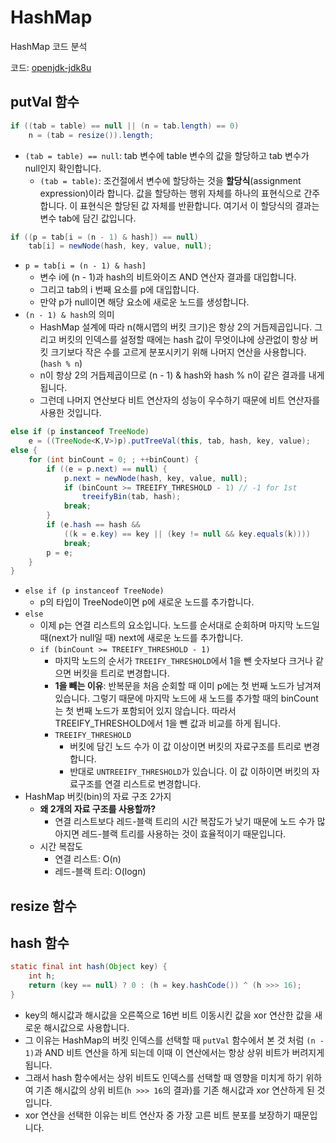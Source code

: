 # HashMap

HashMap 코드 분석

코드: [openjdk-jdk8u](https://github.com/AdoptOpenJDK/openjdk-jdk8u/blob/master/jdk/src/share/classes/java/util/HashMap.java)

## putVal 함수

```java
if ((tab = table) == null || (n = tab.length) == 0)
    n = (tab = resize()).length;
```

- `(tab = table) == null`: tab 변수에 table 변수의 값을 할당하고 tab 변수가 null인지 확인합니다.
  - `(tab = table)`: 조건절에서 변수에 할당하는 것을 **할당식**(assignment expression)이라 합니다. 값을 할당하는 행위 자체를 하나의 표현식으로 간주합니다. 이 표현식은 할당된 값 자체를 반환합니다. 여기서 이 할당식의 결과는 변수 tab에 담긴 값입니다.

```java
if ((p = tab[i = (n - 1) & hash]) == null)
    tab[i] = newNode(hash, key, value, null);
```

- `p = tab[i = (n - 1) & hash]`
  - 변수 i에 (n - 1)과 hash의 비트와이즈 AND 연산자 결과를 대입합니다.
  - 그리고 tab의 i 번째 요소를 p에 대입합니다.
  - 만약 p가 null이면 해당 요소에 새로운 노드를 생성합니다.
- `(n - 1) & hash`의 의미
  - HashMap 설계에 따라 n(해시맵의 버킷 크기)은 항상 2의 거듭제곱입니다. 그리고 버킷의 인덱스를 설정할 때에는 hash 값이 무엇이냐에 상관없이 항상 버킷 크기보다 작은 수를 고르게 분포시키기 위해 나머지 연산을 사용합니다. (`hash % n`)
  - n이 항상 2의 거듭제곱이므로 (n - 1) & hash와 hash % n이 같은 결과를 내게 됩니다.
  - 그런데 나머지 연산보다 비트 연산자의 성능이 우수하기 때문에 비트 연산자를 사용한 것입니다.

```java
else if (p instanceof TreeNode)
    e = ((TreeNode<K,V>)p).putTreeVal(this, tab, hash, key, value);
else {
    for (int binCount = 0; ; ++binCount) {
        if ((e = p.next) == null) {
            p.next = newNode(hash, key, value, null);
            if (binCount >= TREEIFY_THRESHOLD - 1) // -1 for 1st
                treeifyBin(tab, hash);
            break;
        }
        if (e.hash == hash &&
            ((k = e.key) == key || (key != null && key.equals(k))))
            break;
        p = e;
    }
}
```

- `else if (p instanceof TreeNode)`
  - p의 타입이 TreeNode이면 p에 새로운 노드를 추가합니다.
- `else`
  - 이제 p는 연결 리스트의 요소입니다. 노드를 순서대로 순회하며 마지막 노드일 때(next가 null일 때) next에 새로운 노드를 추가합니다.
  - `if (binCount >= TREEIFY_THRESHOLD - 1)`
    - 마지막 노드의 순서가 `TREEIFY_THRESHOLD`에서 1을 뺀 숫자보다 크거나 같으면 버킷을 트리로 변경합니다.
    - **1을 빼는 이유**: 반복문을 처음 순회할 때 이미 p에는 첫 번째 노드가 남겨져 있습니다. 그렇기 때문에 마지막 노드에 새 노드를 추가할 때의 binCount는 첫 번째 노드가 포함되어 있지 않습니다. 따라서 TREEIFY_THRESHOLD에서 1을 뺀 값과 비교를 하게 됩니다.
    - `TREEIFY_THRESHOLD`
      - 버킷에 담긴 노드 수가 이 값 이상이면 버킷의 자료구조를 트리로 변경합니다.
      - 반대로 `UNTREEIFY_THRESHOLD`가 있습니다. 이 값 이하이면 버킷의 자료구조를 연결 리스트로 변경합니다.
- HashMap 버킷(bin)의 자료 구조 2가지
  - **왜 2개의 자료 구조를 사용할까?**
    - 연결 리스트보다 레드-블랙 트리의 시간 복잡도가 낮기 때문에 노드 수가 많아지면 레드-블랙 트리를 사용하는 것이 효율적이기 때문입니다.
  - 시간 복잡도
    - 연결 리스트: O(n)
    - 레드-블랙 트리: O(logn)

## resize 함수

## hash 함수

```java
static final int hash(Object key) {
    int h;
    return (key == null) ? 0 : (h = key.hashCode()) ^ (h >>> 16);
}
```

- key의 해시값과 해시값을 오른쪽으로 16번 비트 이동시킨 값을 xor 연산한 값을 새로운 해시값으로 사용합니다.
- 그 이유는 HashMap의 버킷 인덱스를 선택할 때 `putVal` 함수에서 본 것 처럼 `(n - 1)`과 AND 비트 연산을 하게 되는데 이때 이 연산에서는 항상 상위 비트가 버려지게 됩니다.
- 그래서 hash 함수에서는 상위 비트도 인덱스를 선택할 때 영향을 미치게 하기 위하여 기존 해시값의 상위 비트(`h >>> 16`의 결과)를 기존 해시값과 xor 연산하게 된 것입니다.
- xor 연산을 선택한 이유는 비트 연산자 중 가장 고른 비트 분포를 보장하기 때문입니다.
